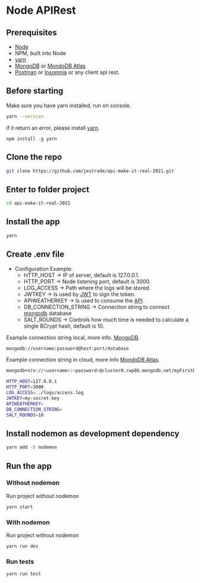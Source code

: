 # Node APIRest

## Prerequisites

- [Node](https://nodejs.org/)
- NPM, built into Node
- [yarn](https://yarnpkg.com/getting-started/install)
- [MongoDB](https://www.mongodb.com/try/download/community) or [MondoDB Atlas](https://www.mongodb.com/cloud/atlas2)
- [Postman](https://www.postman.com/) or [Insomnia](https://insomnia.rest/) or any client api rest.

## Before starting

Make sure you have yarn installed, run on console.

```bash
yarn --version
```

if it return an error, please install [yarn](https://yarnpkg.com/getting-started/install).

```
npm install -g yarn
```

## Clone the repo

```bash
git clone https://github.com/jestrade/api-make-it-real-2021.git
```

## Enter to folder project

```bash
cd api-make-it-real-2021
```

## Install the app

```bash
yarn
```

## Create .env file

- Configuration Example:
  - HTTP_HOST -> IP of server, default is 127.0.0.1.
  - HTTP_PORT -> Node listening port, default is 3000.
  - LOG_ACCESS -> Path where the logs will be stored.
  - JWTKEY -> Is used by [JWT](https://www.npmjs.com/package/jsonwebtoken) to sign the token.
  - APIWEATHERKEY -> Is used to consume the [API](https://openweathermap.org/api).
  - DB_CONNECTION_STRING -> Connection string to connect [mongodb](https://mongoosejs.com/docs/connections.html) database
  - SALT_ROUNDS -> Controls how much time is needed to calculate a single BCrypt hash, default is 10.

Example connection string local, more info. [MongoDB](https://www.mongodb.com/try/download/community).

```bash
mongodb://username:password@host:port/database
```

Example connection string in cloud, more info [MondoDB Atlas](https://www.mongodb.com/cloud/atlas2).

```bash
mongodb+srv://<username>:<password>@cluster0.rwp0b.mongodb.net/myFirstDatabase?retryWrites=true&w=majority
```

```bash
HTTP_HOST=127.0.0.1
HTTP_PORT=3000
LOG_ACCESS=../logs/access.log
JWTKEY=my-secret-key
APIWEATHERKEY=
DB_CONNECTION_STRING=
SALT_ROUNDS=10
```

## Install nodemon as development dependency

```bash
yarn add -D nodemon
```

## Run the app

### Without nodemon

Run project without nodemon

```bash
yarn start
```

### With nodemon

Run project without nodemon

```bash
yarn run dev
```

### Run tests

```bash
yarn run test
```

